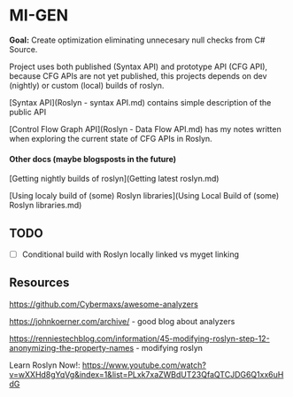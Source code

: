 # MI-GEN

**Goal:** Create optimization eliminating unnecesary null checks from C# Source.



Project uses both published (Syntax API) and prototype API (CFG API), because CFG APIs are not yet published, this projects depends on dev (nightly) or custom (local) builds of roslyn.

 [Syntax API](Roslyn - syntax API.md) contains simple description of the public API

[Control Flow Graph API](Roslyn - Data Flow API.md)  has my notes written when exploring the current state of CFG APIs in Roslyn.

#### Other docs (maybe blogsposts in the future)

[Getting nightly builds of roslyn](Getting latest roslyn.md) 

[Using localy build of (some) Roslyn libraries](Using Local Build of (some) Roslyn libraries.md)



## TODO

- [ ] Conditional build with Roslyn locally linked vs myget linking

  

## Resources

https://github.com/Cybermaxs/awesome-analyzers

https://johnkoerner.com/archive/ - good blog about analyzers

https://renniestechblog.com/information/45-modifying-roslyn-step-12-anonymizing-the-property-names - modifying roslyn

Learn Roslyn Now!: https://www.youtube.com/watch?v=wXXHd8gYqVg&index=1&list=PLxk7xaZWBdUT23QfaQTCJDG6Q1xx6uHdG

